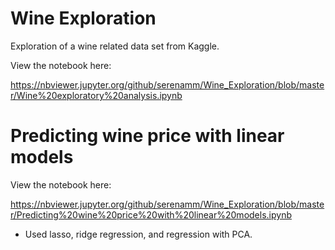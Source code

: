 # Wine Exploration

Exploration of a wine related data set from Kaggle.

View the notebook here:

https://nbviewer.jupyter.org/github/serenamm/Wine_Exploration/blob/master/Wine%20exploratory%20analysis.ipynb

# Predicting wine price with linear models

View the notebook here:

https://nbviewer.jupyter.org/github/serenamm/Wine_Exploration/blob/master/Predicting%20wine%20price%20with%20linear%20models.ipynb

- Used lasso, ridge regression, and regression with PCA.
